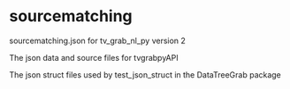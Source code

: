 # sourcematching
sourcematching.json for tv_grab_nl_py version 2

The json data and source files for tvgrabpyAPI

The json struct files used by test_json_struct in the DataTreeGrab package
